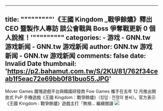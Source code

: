 
---
title: """""""""'《王國 Kingdom _戰爭餘燼》釋出 CEO 暨製作人專訪 談公會戰與 Boss 爭奪戰更新
 0 個人說推！'"""""""""
categories: 
    - 游戏
    - GNN.tw 游戏新闻 - GNN.tw 游戏新闻
author: GNN.tw 游戏新闻 - GNN.tw 游戏新闻
comments: false
date: Invalid Date
thumbnail: 'https://p2.bahamut.com.tw/S/2KU/81/762f34ceab1f5eac72e69bb0f81buo55.JPG'
---

<div>   
Mover Games 魔塊遊戲平台與韓國研發商 Fow Games 攜手在去年 12 月推出開放式 PvP 手機遊戲《王國 Kingdom：戰爭餘燼》（킹덤 : 전쟁의 불씨）。官方表示《王國 Kingdom : 戰爭餘燼》遊戲主打「無規...
繼續閱讀
<img src="https://p2.bahamut.com.tw/S/2KU/81/762f34ceab1f5eac72e69bb0f81buo55.JPG" referrerpolicy="no-referrer">  
</div>
            